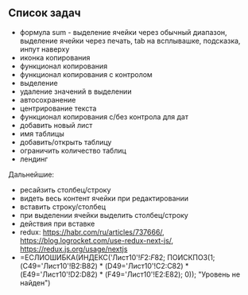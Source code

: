 ## Список задач

- формула sum - выделение ячейки через обычный диапазон, выделение ячейки через печать, tab на всплывашке, подсказка, инпут наверху
- иконка копирования
- функционал копирования
- функционал копирования с контролом
- выделение
- удаление значений в выделении
- автосохранение
- центрирование текста
- функционал копирования с/без контрола для дат
- добавить новый лист
- имя таблицы
- добавить/открыть таблицу
- ограничить количество таблиц
- лендинг

Дальнейшие:
- ресайзить столбец/строку
- видеть весь контент ячейки при редактировании
- вставить строку/столбец
- при выделении ячейки выделить столбец/строку
- действия при вставке
- redux: https://habr.com/ru/articles/737666/, https://blog.logrocket.com/use-redux-next-js/, https://redux.js.org/usage/nextjs
- =ЕСЛИОШИБКА(ИНДЕКС('Лист10'!$F$2:$F$82; ПОИСКПОЗ(1; (C49='Лист10'!B2:B82) * (D49='Лист10'!C2:C82) * (E49='Лист10'!D2:D82) * (F49='Лист10'!E2:E82); 0)); "Уровень не найден")

